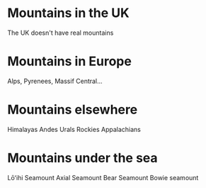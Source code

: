 Mountains in the UK
===================
The UK doesn't have real mountains


Mountains in Europe
===================

Alps, Pyrenees, Massif Central...



Mountains elsewhere
===================

Himalayas
Andes
Urals
Rockies
Appalachians

Mountains under the sea
=======================

Lōʻihi Seamount
Axial Seamount
Bear Seamount
Bowie seamount